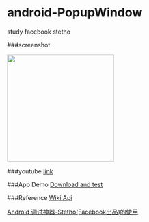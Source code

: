 # android-PopupWindow

study facebook stetho

###screenshot

<img src="https://github.com/oliguo/android-StethoDemo/blob/master/screenshot/screenshot.png" width="250"/>

###youtube
<a href="https://youtu.be/4Sv99UqZrQI">link</a>

###App Demo 
<a href="https://github.com/oliguo/android-StethoDemo/blob/master/apk/app-debug.apk">Download and test</a>


###Reference
<a href="https://www.mediawiki.org/wiki/API:Main_page/en" target="_blank">Wiki Api</a>

<a href="http://blog.csdn.net/sbsujjbcy/article/details/45420475" target="_blank">Android 调试神器-Stetho(Facebook出品)的使用</a>

